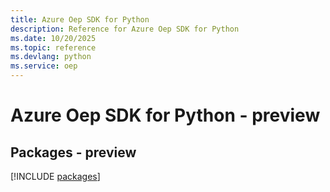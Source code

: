 ```yaml
---
title: Azure Oep SDK for Python
description: Reference for Azure Oep SDK for Python
ms.date: 10/20/2025
ms.topic: reference
ms.devlang: python
ms.service: oep
---
```

# Azure Oep SDK for Python - preview
## Packages - preview
[!INCLUDE [packages](oep-index.md)]